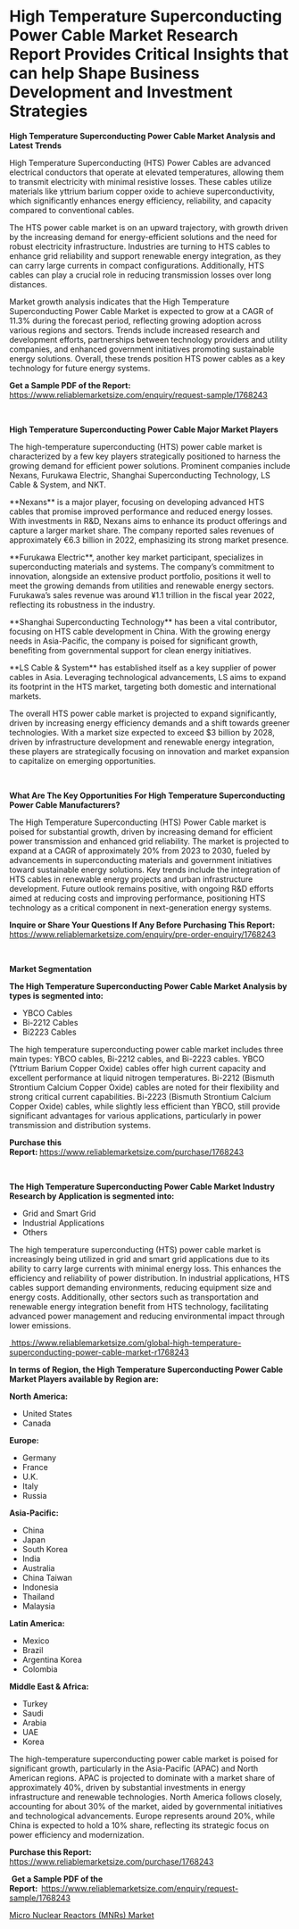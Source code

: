 <p><h1>High Temperature Superconducting Power Cable Market Research Report Provides Critical Insights that can help Shape Business Development and Investment Strategies</h1></p><p><strong>High Temperature Superconducting Power Cable Market Analysis and Latest Trends</strong></p>
<p><p>High Temperature Superconducting (HTS) Power Cables are advanced electrical conductors that operate at elevated temperatures, allowing them to transmit electricity with minimal resistive losses. These cables utilize materials like yttrium barium copper oxide to achieve superconductivity, which significantly enhances energy efficiency, reliability, and capacity compared to conventional cables.</p><p>The HTS power cable market is on an upward trajectory, with growth driven by the increasing demand for energy-efficient solutions and the need for robust electricity infrastructure. Industries are turning to HTS cables to enhance grid reliability and support renewable energy integration, as they can carry large currents in compact configurations. Additionally, HTS cables can play a crucial role in reducing transmission losses over long distances.</p><p>Market growth analysis indicates that the High Temperature Superconducting Power Cable Market is expected to grow at a CAGR of 11.3% during the forecast period, reflecting growing adoption across various regions and sectors. Trends include increased research and development efforts, partnerships between technology providers and utility companies, and enhanced government initiatives promoting sustainable energy solutions. Overall, these trends position HTS power cables as a key technology for future energy systems.</p></p>
<p><strong>Get a Sample PDF of the Report:&nbsp;</strong> <a href="https://www.reliablemarketsize.com/enquiry/request-sample/1768243?utm_campaign=3114&utm_medium=2&utm_source=Github&utm_content=ia&utm_term=07042025&utm_id=high-temperature-superconducting-power-cable">https://www.reliablemarketsize.com/enquiry/request-sample/1768243</a></p>
<p>&nbsp;</p>
<p><strong>High Temperature Superconducting Power Cable Major Market Players</strong></p>
<p><p>The high-temperature superconducting (HTS) power cable market is characterized by a few key players strategically positioned to harness the growing demand for efficient power solutions. Prominent companies include Nexans, Furukawa Electric, Shanghai Superconducting Technology, LS Cable & System, and NKT.</p><p>**Nexans** is a major player, focusing on developing advanced HTS cables that promise improved performance and reduced energy losses. With investments in R&D, Nexans aims to enhance its product offerings and capture a larger market share. The company reported sales revenues of approximately €6.3 billion in 2022, emphasizing its strong market presence.</p><p>**Furukawa Electric**, another key market participant, specializes in superconducting materials and systems. The company’s commitment to innovation, alongside an extensive product portfolio, positions it well to meet the growing demands from utilities and renewable energy sectors. Furukawa’s sales revenue was around ¥1.1 trillion in the fiscal year 2022, reflecting its robustness in the industry.</p><p>**Shanghai Superconducting Technology** has been a vital contributor, focusing on HTS cable development in China. With the growing energy needs in Asia-Pacific, the company is poised for significant growth, benefiting from governmental support for clean energy initiatives.</p><p>**LS Cable & System** has established itself as a key supplier of power cables in Asia. Leveraging technological advancements, LS aims to expand its footprint in the HTS market, targeting both domestic and international markets.</p><p>The overall HTS power cable market is projected to expand significantly, driven by increasing energy efficiency demands and a shift towards greener technologies. With a market size expected to exceed $3 billion by 2028, driven by infrastructure development and renewable energy integration, these players are strategically focusing on innovation and market expansion to capitalize on emerging opportunities.</p></p>
<p>&nbsp;</p>
<p><strong>What Are The Key Opportunities For High Temperature Superconducting Power Cable Manufacturers?</strong></p>
<p><p>The High Temperature Superconducting (HTS) Power Cable market is poised for substantial growth, driven by increasing demand for efficient power transmission and enhanced grid reliability. The market is projected to expand at a CAGR of approximately 20% from 2023 to 2030, fueled by advancements in superconducting materials and government initiatives toward sustainable energy solutions. Key trends include the integration of HTS cables in renewable energy projects and urban infrastructure development. Future outlook remains positive, with ongoing R&D efforts aimed at reducing costs and improving performance, positioning HTS technology as a critical component in next-generation energy systems.</p></p>
<p><strong>Inquire or Share Your Questions If Any Before Purchasing This Report:</strong> <a href="https://www.reliablemarketsize.com/enquiry/pre-order-enquiry/1768243?utm_campaign=3114&utm_medium=2&utm_source=Github&utm_content=ia&utm_term=07042025&utm_id=high-temperature-superconducting-power-cable">https://www.reliablemarketsize.com/enquiry/pre-order-enquiry/1768243</a></p>
<p>&nbsp;</p>
<p><strong>Market Segmentation</strong></p>
<p><strong>The High Temperature Superconducting Power Cable Market Analysis by types is segmented into:</strong></p>
<p><ul><li>YBCO Cables</li><li>Bi-2212 Cables</li><li>Bi2223 Cables</li></ul></p>
<p><p>The high temperature superconducting power cable market includes three main types: YBCO cables, Bi-2212 cables, and Bi-2223 cables. YBCO (Yttrium Barium Copper Oxide) cables offer high current capacity and excellent performance at liquid nitrogen temperatures. Bi-2212 (Bismuth Strontium Calcium Copper Oxide) cables are noted for their flexibility and strong critical current capabilities. Bi-2223 (Bismuth Strontium Calcium Copper Oxide) cables, while slightly less efficient than YBCO, still provide significant advantages for various applications, particularly in power transmission and distribution systems.</p></p>
<p><strong>Purchase this Report:&nbsp;</strong><a href="https://www.reliablemarketsize.com/purchase/1768243?utm_campaign=3114&utm_medium=2&utm_source=Github&utm_content=ia&utm_term=07042025&utm_id=high-temperature-superconducting-power-cable">https://www.reliablemarketsize.com/purchase/1768243</a></p>
<p>&nbsp;</p>
<p><strong>The High Temperature Superconducting Power Cable Market Industry Research by Application is segmented into:</strong></p>
<p><ul><li>Grid and Smart Grid</li><li>Industrial Applications</li><li>Others</li></ul></p>
<p><p>The high temperature superconducting (HTS) power cable market is increasingly being utilized in grid and smart grid applications due to its ability to carry large currents with minimal energy loss. This enhances the efficiency and reliability of power distribution. In industrial applications, HTS cables support demanding environments, reducing equipment size and energy costs. Additionally, other sectors such as transportation and renewable energy integration benefit from HTS technology, facilitating advanced power management and reducing environmental impact through lower emissions.</p></p>
<p><a href="https://www.reliablemarketsize.com/global-high-temperature-superconducting-power-cable-market-r1768243?utm_campaign=3114&utm_medium=2&utm_source=Github&utm_content=ia&utm_term=07042025&utm_id=high-temperature-superconducting-power-cable">&nbsp;https://www.reliablemarketsize.com/global-high-temperature-superconducting-power-cable-market-r1768243</a></p>
<p><strong>In terms of Region, the High Temperature Superconducting Power Cable Market Players available by Region are:</strong></p>
<p>
    <p> <strong> North America: </strong>
        <ul>
            <li>United States</li>
            <li>Canada</li>
        </ul>
        </p> 
    <p> <strong> Europe: </strong>
        <ul>
            <li>Germany</li>
            <li>France</li>
            <li>U.K.</li>
            <li>Italy</li>
            <li>Russia</li>
        </ul>
        </p> 
    <p> <strong> Asia-Pacific: </strong>
        <ul>
            <li>China</li>
            <li>Japan</li>
            <li>South Korea</li>
            <li>India</li>
            <li>Australia</li>
            <li>China Taiwan</li>
            <li>Indonesia</li>
            <li>Thailand</li>
            <li>Malaysia</li>
        </ul>
        </p> 
    <p> <strong> Latin America: </strong>
        <ul>
            <li>Mexico</li>
            <li>Brazil</li>
            <li>Argentina Korea</li>
            <li>Colombia</li>
        </ul>
        </p> 
    <p> <strong> Middle East & Africa: </strong>
        <ul>
            <li>Turkey</li>
            <li>Saudi</li>
            <li>Arabia</li>
            <li>UAE</li>
            <li>Korea</li>
        </ul>
    </p>
    </p>
<p><p>The high-temperature superconducting power cable market is poised for significant growth, particularly in the Asia-Pacific (APAC) and North American regions. APAC is projected to dominate with a market share of approximately 40%, driven by substantial investments in energy infrastructure and renewable technologies. North America follows closely, accounting for about 30% of the market, aided by governmental initiatives and technological advancements. Europe represents around 20%, while China is expected to hold a 10% share, reflecting its strategic focus on power efficiency and modernization.</p></p>
<p><strong>Purchase this Report: </strong><a href="https://www.reliablemarketsize.com/purchase/1768243?utm_campaign=3114&utm_medium=2&utm_source=Github&utm_content=ia&utm_term=07042025&utm_id=high-temperature-superconducting-power-cable">https://www.reliablemarketsize.com/purchase/1768243</a></p>
<p>&nbsp;<strong>Get a Sample PDF of the Report:&nbsp;&nbsp;</strong><a href="https://www.reliablemarketsize.com/enquiry/request-sample/1768243?utm_campaign=3114&utm_medium=2&utm_source=Github&utm_content=ia&utm_term=07042025&utm_id=high-temperature-superconducting-power-cable">https://www.reliablemarketsize.com/enquiry/request-sample/1768243</a></p>
<p><strong></strong></p>
<p><p><a href="https://github.com/ugurgyuri/Market-Research-Report-List-1/blob/main/micro-nuclear-reactors-mnrs-market.md?utm_campaign=3114&utm_medium=2&utm_source=Github&utm_content=ia&utm_term=07042025&utm_id=high-temperature-superconducting-power-cable">Micro Nuclear Reactors (MNRs) Market</a></p></p>